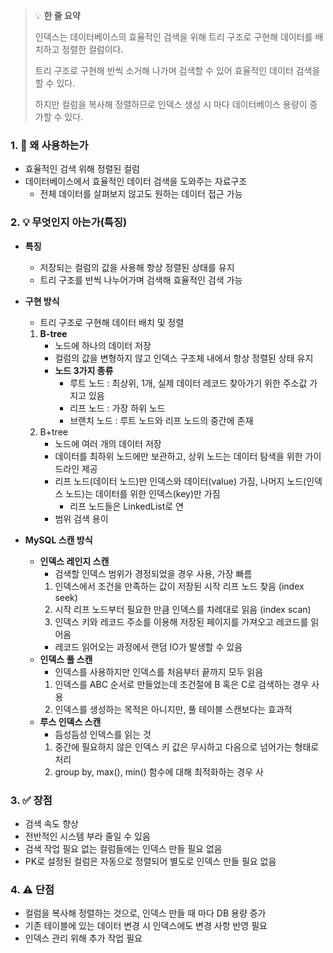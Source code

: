 > 💡 **한 줄 요약**
>
> 인덱스는 데이터베이스의 효율적인 검색을 위해 트리 구조로 구현해 데이터를 배치하고 정렬한 컬럼이다.
>
> 트리 구조로 구현해 반씩 소거해 나가며 검색할 수 있어 효율적인 데이터 검색을 할 수 있다.
>
> 하지만 컬럼을 복사해 정렬하므로 인덱스 생성 시 마다 데이터베이스 용량이 증가할 수 있다.

### 1. 🤔 왜 사용하는가

- 효율적인 검색 위해 정렬된 컬럼
- 데이터베이스에서 효율적인 데이터 검색을 도와주는 자료구조
  - 전체 데이터를 살펴보지 않고도 원하는 데이터 접근 가능

### 2. 💡 무엇인지 아는가(특징)

- **특징**

  - 저장되는 컬럼의 값을 사용해 항상 정렬된 상태를 유지
  - 트리 구조를 반씩 나누어가며 검색해 효율적인 검색 가능

- **구현 방식**

  - 트리 구조로 구현해 데이터 배치 및 정렬

  1. **B-tree**
     - 노드에 하나의 데이터 저장
     - 컬럼의 값을 변형하지 않고 인덱스 구조체 내에서 항상 정렬된 상태 유지
     - **노드 3가지 종류**
       - 루트 노드 : 최상위, 1개, 실제 데이터 레코드 찾아가기 위한 주소값 가지고 있음
       - 리프 노드 : 가장 하위 노드
       - 브랜치 노드 : 루트 노드와 리프 노드의 중간에 존재
  2. B+tree
     - 노드에 여러 개의 데이터 저장
     - 데이터를 최하위 노드에만 보관하고, 상위 노드는 데이터 탐색을 위한 가이드라인 제공
     - 리프 노드(데이터 노드)만 인덱스와 데이터(value) 가짐, 나머지 노드(인덱스 노드)는 데이터를 위한 인덱스(key)만 가짐
       - 리프 노드들은 LinkedList로 연
     - 범위 검색 용이

- **MySQL 스캔 방식**
  - **인덱스 레인지 스캔**
    - 검색할 인덱스 범위가 경정되었을 경우 사용, 가장 빠름
    1. 인덱스에서 조건을 만족하는 값이 저장된 시작 리프 노드 찾음 (index seek)
    2. 시작 리프 노드부터 필요한 만큼 인덱스를 차례대로 읽음 (index scan)
    3. 인덱스 키와 레코드 주소를 이용해 저장된 페이지를 가져오고 레코드를 읽어옴
    - 레코드 읽어오는 과정에서 랜덤 IO가 발생할 수 있음
  - **인덱스 풀 스캔**
    - 인덱스를 사용하지만 인덱스를 처음부터 끝까지 모두 읽음
    1. 인덱스를 ABC 순서로 만들었는데 조건절에 B 혹은 C로 검색하는 경우 사용
    2. 인덱스를 생성하는 목적은 아니지만, 풀 테이블 스캔보다는 효과적
  - **루스 인덱스 스캔**
    - 듬성듬성 인덱스를 읽는 것
    1. 중간에 필요하지 않은 인덱스 키 값은 무시하고 다음으로 넘어가는 형태로 처리
    2. group by, max(), min() 함수에 대해 최적화하는 경우 사

### 3. ✅ 장점

- 검색 속도 향상
- 전반적인 시스템 부라 줄일 수 있음
- 검색 작업 필요 없는 컬럼들에는 인덱스 만들 필요 없음
- PK로 설정된 컬럼은 자동으로 정렬되어 별도로 인덱스 만들 필요 없음

### 4. ⚠️ 단점

- 컬럼을 복사해 정렬하는 것으로, 인덱스 만들 때 마다 DB 용량 증가
- 기존 테이블에 있는 데이터 변경 시 인덱스에도 변경 사항 반영 필요
- 인덱스 관리 위해 추가 작업 필요
